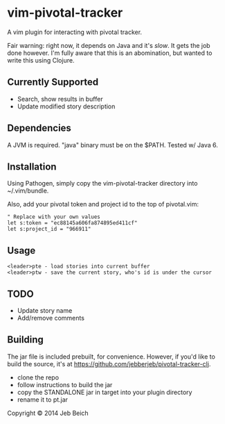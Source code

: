 vim-pivotal-tracker
===================

A vim plugin for interacting with pivotal tracker.

Fair warning: right now, it depends on Java and it's *slow*. It gets the job
done however. I'm fully aware that this is an abomination, but wanted to
write this using Clojure.

## Currently Supported

* Search, show results in buffer
* Update modified story description

## Dependencies

A JVM is required. "java" binary must be on the $PATH. Tested w/ Java 6.

## Installation

Using Pathogen, simply copy the vim-pivotal-tracker directory into ~/.vim/bundle.

Also, add your pivotal token and project id to the top of pivotal.vim:

    " Replace with your own values
    let s:token = "ec88145a606fa874895ed411cf"
    let s:project_id = "966911"

## Usage

    <leader>pte - load stories into current buffer
    <leader>ptw - save the current story, who's id is under the cursor

## TODO

* Update story name
* Add/remove comments

## Building

The jar file is included prebuilt, for convenience. However, if you'd like
to build the source, it's at https://github.com/jebberjeb/pivotal-tracker-clj.

* clone the repo
* follow instructions to build the jar
* copy the STANDALONE jar in target into your plugin directory
* rename it to pt.jar

Copyright © 2014 Jeb Beich
